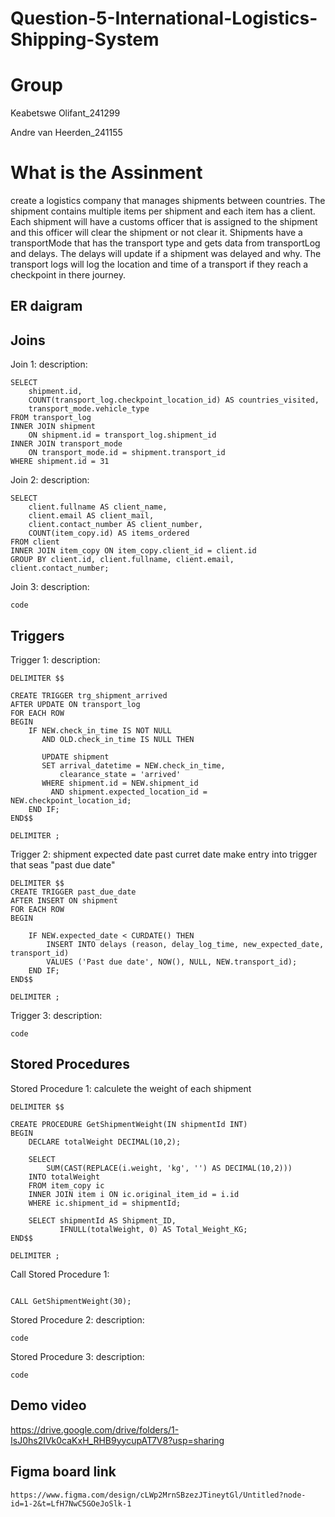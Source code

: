 

# Question-5-International-Logistics-Shipping-System

# Group

Keabetswe Olifant_241299

Andre van Heerden_241155

# What is the Assinment

create a logistics company that manages shipments between countries. The shipment contains multiple items per shipment and each item has a client. Each shipment will have a customs officer that is assigned to the shipment and this officer will clear the shipment or not clear it. Shipments have a transportMode that has the transport type and gets data from transportLog and delays. The delays will update if a shipment was delayed and why. The transport logs will log the location and time of a transport if they reach a checkpoint in there journey.

## ER daigram 



## Joins

Join 1: description:
```
SELECT
    shipment.id,
    COUNT(transport_log.checkpoint_location_id) AS countries_visited,
    transport_mode.vehicle_type
FROM transport_log
INNER JOIN shipment 
    ON shipment.id = transport_log.shipment_id
INNER JOIN transport_mode 
    ON transport_mode.id = shipment.transport_id
WHERE shipment.id = 31
```

Join 2: description:
```
SELECT
    client.fullname AS client_name,
    client.email AS client_mail,
    client.contact_number AS client_number,
    COUNT(item_copy.id) AS items_ordered
FROM client
INNER JOIN item_copy ON item_copy.client_id = client.id
GROUP BY client.id, client.fullname, client.email, client.contact_number;
```

Join 3: description:
```
code
```

## Triggers

Trigger 1: description:
```
DELIMITER $$

CREATE TRIGGER trg_shipment_arrived
AFTER UPDATE ON transport_log
FOR EACH ROW
BEGIN
    IF NEW.check_in_time IS NOT NULL 
       AND OLD.check_in_time IS NULL THEN
       
       UPDATE shipment
       SET arrival_datetime = NEW.check_in_time,
           clearance_state = 'arrived'
       WHERE shipment.id = NEW.shipment_id
         AND shipment.expected_location_id = NEW.checkpoint_location_id;
    END IF;
END$$

DELIMITER ;
```


Trigger 2: shipment expected date past curret date make entry into trigger that seas "past due date"
```
DELIMITER $$
CREATE TRIGGER past_due_date
AFTER INSERT ON shipment
FOR EACH ROW
BEGIN

    IF NEW.expected_date < CURDATE() THEN
        INSERT INTO delays (reason, delay_log_time, new_expected_date, transport_id)
        VALUES ('Past due date', NOW(), NULL, NEW.transport_id);
    END IF;
END$$

DELIMITER ;
```

Trigger 3: description:
```
code
```


## Stored Procedures

Stored Procedure 1: calculete the weight of each shipment
```
DELIMITER $$

CREATE PROCEDURE GetShipmentWeight(IN shipmentId INT)
BEGIN
    DECLARE totalWeight DECIMAL(10,2);

    SELECT 
        SUM(CAST(REPLACE(i.weight, 'kg', '') AS DECIMAL(10,2))) 
    INTO totalWeight
    FROM item_copy ic
    INNER JOIN item i ON ic.original_item_id = i.id
    WHERE ic.shipment_id = shipmentId;

    SELECT shipmentId AS Shipment_ID, 
           IFNULL(totalWeight, 0) AS Total_Weight_KG;
END$$

DELIMITER ;

```
Call Stored Procedure 1:
```

CALL GetShipmentWeight(30);

```

Stored Procedure 2: description:
```
code
```

Stored Procedure 3: description:
```
code
```

## Demo video
https://drive.google.com/drive/folders/1-IsJ0hs2IVk0caKxH_RHB9yycupAT7V8?usp=sharing
## Figma board link
```
https://www.figma.com/design/cLWp2MrnSBzezJTineytGl/Untitled?node-id=1-2&t=LfH7NwC5GOeJoSlk-1
```
